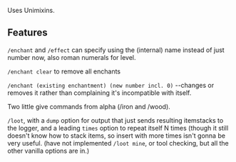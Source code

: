 Uses Unimixins.
## Features
``/enchant`` and ``/effect`` can specify using the (internal) name instead of just number now, also roman numerals for level.

``/enchant clear`` to remove all enchants

``/enchant (existing enchantment) (new number incl. 0)`` --changes or removes it rather than complaining it's incompatible with itself.

Two little give commands from alpha (/iron and /wood).

``/loot``, with a ``dump`` option for output that just sends resulting itemstacks to the logger, and a leading ``times`` option to repeat itself N times (though it still doesn't know how to stack items, so insert with more times isn't gonna be very useful. (have not implemented ``/loot mine``, or tool checking, but all the other vanilla options are in.)
